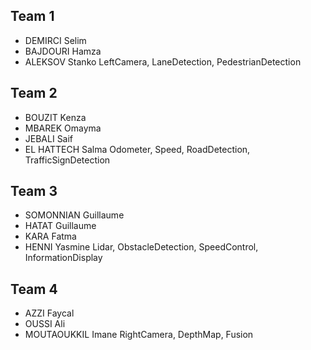 ## Team 1
* DEMIRCI Selim
* BAJDOURI Hamza
* ALEKSOV Stanko
LeftCamera, LaneDetection, PedestrianDetection

## Team 2
* BOUZIT Kenza
* MBAREK Omayma
* JEBALI Saif
* EL HATTECH Salma
Odometer, Speed, RoadDetection, TrafficSignDetection

## Team 3
* SOMONNIAN Guillaume
* HATAT Guillaume
* KARA Fatma
* HENNI Yasmine
Lidar, ObstacleDetection, SpeedControl, InformationDisplay

## Team 4
* AZZI Faycal
* OUSSI Ali
* MOUTAOUKKIL Imane
RightCamera, DepthMap, Fusion
